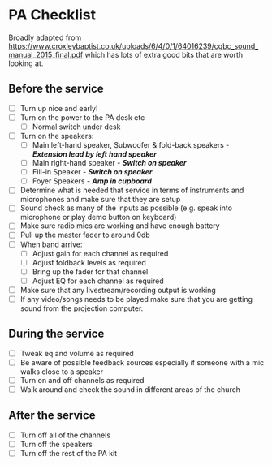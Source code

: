 # PA Checklist

Broadly adapted from https://www.croxleybaptist.co.uk/uploads/6/4/0/1/64016239/cgbc_sound_manual_2015_final.pdf which has lots of extra good bits that are worth looking at.

## Before the service

- [ ] Turn up nice and early!
- [ ] Turn on the power to the PA desk etc
    - [ ] Normal switch under desk
- [ ] Turn on the speakers:
    - [ ] Main left-hand speaker, Subwoofer & fold-back speakers - ***Extension lead by left hand speaker***
    - [ ] Main right-hand speaker - ***Switch on speaker***
    - [ ] Fill-in Speaker - ***Switch on speaker***
    - [ ] Foyer Speakers - ***Amp in cupboard***
- [ ] Determine what is needed that service in terms of instruments and microphones and make sure that they are setup
- [ ] Sound check as many of the inputs as possible (e.g. speak into microphone or play demo button on keyboard)
- [ ] Make sure radio mics are working and have enough battery
- [ ] Pull up the master fader to around 0db
- [ ] When band arrive:
    - [ ] Adjust gain for each channel as required
    - [ ] Adjust foldback levels as required
    - [ ] Bring up the fader for that channel
    - [ ] Adjust EQ for each channel as required
- [ ] Make sure that any livestream/recording output is working
- [ ] If any video/songs needs to be played make sure that you are getting sound from the projection computer.

## During the service

- [ ] Tweak eq and volume as required
- [ ] Be aware of possible feedback sources especially if someone with a mic walks close to a speaker
- [ ] Turn on and off channels as required
- [ ] Walk around and check the sound in different areas of the church

## After the service

- [ ] Turn off all of the channels
- [ ] Turn off the speakers
- [ ] Turn off the rest of the PA kit